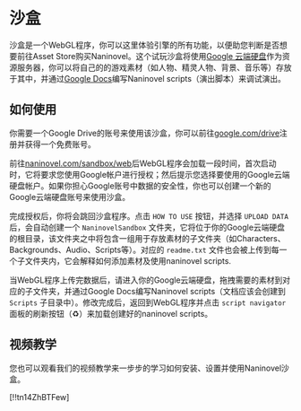 # 沙盒

沙盒是一个WebGL程序，你可以这里体验引擎的所有功能，以便助您判断是否想要前往Asset Store购买Naninovel。这个试玩沙盒将使用[Google 云端硬盘](https://drive.google.com/drive/my-drive)作为资源服务器，你可以将自己的的游戏素材（如人物、精灵人物、背景、音乐等）存放于其中，并通过[Google Docs](https://www.google.com/docs/about)编写Naninovel scripts（演出脚本）来调试演出。

## 如何使用

你需要一个Google Drive的账号来使用该沙盒，你可以前往[google.com/drive](https://www.google.com/drive)注册并获得一个免费账号。

前往[naninovel.com/sandbox/web](https://naninovel.com/sandbox/web.html)后WebGL程序会加载一段时间，首次启动时，它将要求您使用Google帐户进行授权；然后提示您选择要使用的Google云端硬盘帐户。如果你担心Google账号中数据的安全性，你也可以创建一个新的Google云端硬盘账号来使用沙盒。

完成授权后，你将会跳回沙盒程序。点击 `HOW TO USE` 按钮，并选择 `UPLOAD DATA` 后，会自动创建一个 `NaninovelSandbox` 文件夹，它将位于你的Google云端硬盘的根目录，该文件夹之中将包含一组用于存放素材的子文件夹（如Characters、Backgrounds、Audio、Scripts等）。对应的 `readme.txt` 文件也会被上传到每一个子文件夹内，它会解释如何添加素材及使用naninovel scripts.

当WebGL程序上传完数据后，请进入你的Google云端硬盘，拖拽需要的素材到对应的子文件夹，并通过Google Docs编写Naninovel scripts（文档应该会创建到 `Scripts` 子目录中）。修改完成后，返回到WebGL程序并点击 `script navigator` 面板的刷新按钮（♻️）来加载创建好的naninovel scripts。

## 视频教学

您也可以观看我们的视频教学来一步步的学习如何安装、设置并使用Naninovel沙盒。

[!!tn14ZhBTFew]
